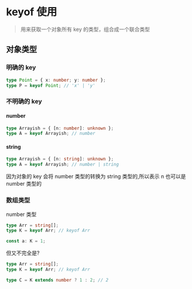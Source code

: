 # keyof 使用

> 用来获取一个对象所有 key 的类型，组合成一个联合类型

## 对象类型

### 明确的 key

```typescript
type Point = { x: number; y: number };
type P = keyof Point; // 'x' | 'y'
```

### 不明确的 key

#### number

```typescript
type Arrayish = { [n: number]: unknown };
type A = keyof Arrayish; // number
```

#### string

```typescript
type Arrayish = { [n: string]: unknown };
type A = keyof Arrayish; // number | string
```

因为对象的 key 会将 number 类型的转换为 string 类型的,所以表示 n 也可以是 number 类型的

### 数组类型

number 类型

```typescript
type Arr = string[];
type K = keyof Arr; // keyof Arr

const a: K = 1;
```

但又不完全是?

```typescript
type Arr = string[];
type K = keyof Arr; // keyof Arr

type C = K extends number ? 1 : 2; // 2
```
